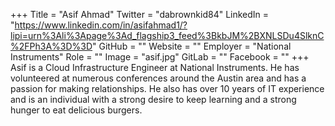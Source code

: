 +++
Title = "Asif Ahmad"
Twitter = "dabrownkid84"
LinkedIn = "https://www.linkedin.com/in/asifahmad1/?lipi=urn%3Ali%3Apage%3Ad_flagship3_feed%3BkbJM%2BXNLSDu4SlknC%2FPh3A%3D%3D"
GitHub = ""
Website = ""
Employer = "National Instruments"
Role = ""
Image = "asif.jpg"
GitLab = ""
Facebook = ""
+++
Asif is a Cloud Infrastructure Engineer at National Instruments. He has volunteered at numerous conferences around the Austin area and has a passion for making relationships. He also has over 10 years of IT experience and is an individual with a strong desire to keep learning and a strong hunger to eat delicious burgers.